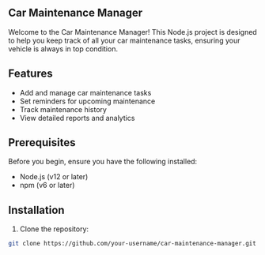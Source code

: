 ## Car Maintenance Manager

Welcome to the Car Maintenance Manager! This Node.js project is designed to help you keep track of all your car maintenance tasks, ensuring your vehicle is always in top condition.

## Features

- Add and manage car maintenance tasks
- Set reminders for upcoming maintenance
- Track maintenance history
- View detailed reports and analytics

## Prerequisites

Before you begin, ensure you have the following installed:

- Node.js (v12 or later)
- npm (v6 or later)

## Installation

1. Clone the repository:

```bash
git clone https://github.com/your-username/car-maintenance-manager.git
